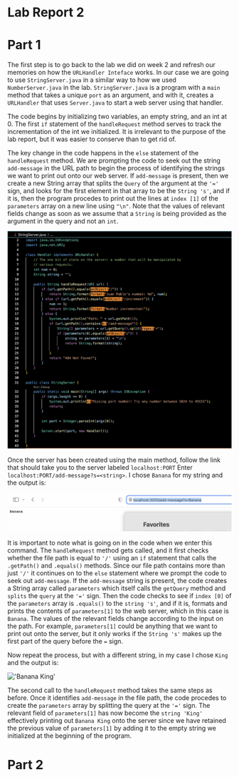 # Lab Report 2

# Part 1

The first step is to go back to the lab we did on week 2 and refresh our memories on how the ```URLHandler Inteface``` works. In our case 
we are going to use ```StringServer.java``` in a similar way to how we used ```NumberServer.java``` in the lab. ```StringServer.java``` is a program with a ```main``` method that takes a unique ```port``` as an argument, and with it, creates a ```URLHandler``` that uses ```Server.java``` to start a web server using that handler. 

The code begins by initializing two variables, an empty string, and an int at 0. The first ```if``` statement of the ```handleRequest``` method serves to track the incrementation of the int we initialized. It is irrelevant to the purpose of the lab report, but it was easier to conserve than to get rid of.

The key change in the code happens in the ```else``` statement of the ```handleRequest``` method. We are prompting the code to seek out the string ```add-message``` in the URL path to begin the process of identifying the strings we want to print out onto our web server. If ```add-message``` is present, then we create a new String array that splits the ```Query``` of the argument at the ```'='``` sign, and looks for the first element in that array to be the ```String 's'```, and if it is, then the program procedes to print out the lines at ```index [1]``` of the ```parameters``` array on a new line using ```"\n"```. Note that the values of relevant fields change as soon as we assume that a ```String``` is being provided as the argument in the query and not an ```int```. 


!['StringServer code'](StringServer.png)


Once the server has been created using the main method, follow the link that should take you to the server labeled ```localhost:PORT```
Enter ```localhost:PORT/add-message?s=<string>```. I chose ```Banana``` for my string and the output is:

!['Banana'](Banana.png)

It is important to note what is going on in the code when we enter this command. The ```handleRequest``` method gets called, and it first checks whether the file path is equal to ```'/'``` using an ```if``` statement that calls the ```.getPath()``` and ```.equals()``` methods. Since our file path contains more than just ```'/'``` it continues on to the ```else``` statement where we prompt the code to seek out ```add-message```. If the ```add-message``` string is present, the code creates a String array called ```parameters``` which itself calls the ```getQuery``` method and ```splits``` the ```query``` at the ```'='``` sign. Then the code checks to see if ```index [0]``` of the ```parameters``` array is ```.equals()``` to the ```string 's'```, and if it is, formats and prints the contents of ```parameters[1]``` to the web server, which in this case is ```Banana```. The values of the relevant fields change according to the input on the path. For example, ```parameters[1]``` could be anything that we want to print out onto the server, but it only works if the
```String 's'``` makes up the first part of the query before the ```=``` sign. 




Now repeat the process, but with a different string, in my case I chose ```King``` and the output is: 


!['Banana King'](BananaKing.png)

The second call to the ```handleRequest``` method takes the same steps as before. Once it identifies ```add-message``` in the file path, the code procedes to create the ```parameters``` array by splitting the query at the ```'='``` sign. The relevant field of ```parameters[1]``` has now become the ```string 'King'``` effectively printing out ```Banana King``` onto the server since we have retained the previous value of ```parameters[1]``` by adding it to the empty string we initialized at the beginning of the program. 

# Part 2








